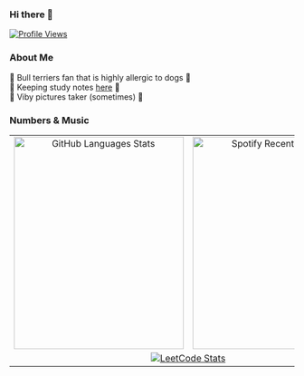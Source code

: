 ### Hi there 👋

[![Profile Views](https://komarev.com/ghpvc/?username=daverbk&color=lightgrey)](https://github.com/daverbk)

### About Me
  
🐶 Bull terriers fan that is highly allergic to dogs 🐶  
📖 Keeping study notes [here](https://daverbk.github.io/studies/) 📖  
📸 Viby pictures taker (sometimes) 📸  

### Numbers & Music

<table align="center">
  <tr>
    <td align="center">
      <a href="https://github.com/daverbk?tab=repositories">
        <img src="https://github-readme-stats.vercel.app/api/top-langs/?username=daverbk&theme=dark&langs_count=6&layout=donut-vertical&border_color=3B3B3B&text_color=CCCCCC&hide=markdown" width="300" height="375" alt="GitHub Languages Stats"/>
      </a>
    </td>
    <td align="center">
      <a href="https://open.spotify.com/user/wi1c1ih20uab1fx1qdculgcln?si=43dafccac7fc4e44">
        <img src="https://spotify-github-profile.kittinanx.com/api/view?uid=wi1c1ih20uab1fx1qdculgcln&cover_image=true&theme=compact&show_offline=false&background_color=121212&interchange=false" width="300" height="375" alt="Spotify Recently Played"/>
      </a>
    </td>
  </tr>
  <tr>
    <td colspan="2" align="center">
      <a href="https://leetcode.com/u/daverbk/">
        <img src="https://leetcard.jacoblin.cool/daverbk?theme=dark&font=Anybody&ext=contest" alt="LeetCode Stats"/>
      </a>
    </td>
  </tr>
</table>
